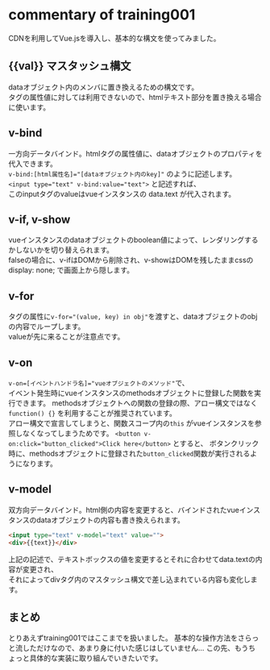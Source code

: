 # commentary of training001
CDNを利用してVue.jsを導入し、基本的な構文を使ってみました。

## {{val}} マスタッシュ構文
dataオブジェクト内のメンバに置き換えるための構文です。  
タグの属性値に対しては利用できないので、htmlテキスト部分を置き換える場合に使います。

## v-bind
一方向データバインド。htmlタグの属性値に、dataオブジェクトのプロパティを代入できます。  
`v-bind:[html属性名]="[dataオブジェクト内のkey]"` のように記述します。  
`<input type="text" v-bind:value="text">` と記述すれば、  
このinputタグのvalueはvueインスタンスの data.text が代入されます。

## v-if, v-show
vueインスタンスのdataオブジェクトのboolean値によって、レンダリングするかしないかを切り替えられます。  
falseの場合に、v-ifはDOMから削除され、v-showはDOMを残したままcssのdisplay: none; で画面上から隠します。  

## v-for
タグの属性に`v-for="(value, key) in obj"`を渡すと、dataオブジェクトのobjの内容でループします。  
valueが先に来ることが注意点です。

## v-on
`v-on=[イベントハンドラ名]="vueオブジェクトのメソッド"`で、  
イベント発生時にvueインスタンスのmethodsオブジェクトに登録した関数を実行できます。
methodsオブジェクトへの関数の登録の際、アロー構文ではなく`function() {}` を利用することが推奨されています。  
アロー構文で宣言してしまうと、関数スコープ内の`this` がvueインスタンスを参照しなくなってしまうためです。
`<button v-on:click="button_clicked">Click here</button>` とすると、
ボタンクリック時に、methodsオブジェクトに登録された`button_clicked`関数が実行されるようになります。

## v-model
双方向データバインド。html側の内容を変更すると、バインドされたvueインスタンスのdataオブジェクトの内容も書き換えられます。
~~~html
<input type="text" v-model="text" value="">
<div>{{text}}</div>
~~~
上記の記述で、テキストボックスの値を変更するとそれに合わせてdata.textの内容が変更され、  
それによってdivタグ内のマスタッシュ構文で差し込まれている内容も変化します。

## まとめ
とりあえずtraining001ではここまでを扱いました。
基本的な操作方法をさらっと流しただけなので、あまり身に付いた感じはしていません…
この先、もうちょっと具体的な実装に取り組んでいきたいです。
